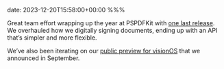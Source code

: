 date: 2023-12-20T15:58:00+00:00
%%%

Great team effort wrapping up the year at PSPDFKit with [one last release](https://pspdfkit.com/blog/2023/pspdfkit-13-2-ios-advanced-digital-signatures/). We overhauled how we digitally signing documents, ending up with an API that’s simpler and more flexible.

We’ve also been iterating on our [public preview for visionOS](https://pspdfkit.com/blog/2023/pspdfkit-for-visionos-public-preview/) that we announced in September.
